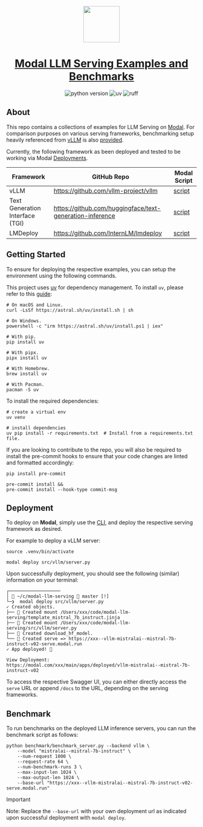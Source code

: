 <p align="center">
  <a href="https://modal.com">
    <img src="https://modal.com/assets/social-image.jpg" height="96">
    <h1 align="center">Modal LLM Serving Examples and Benchmarks</h3>
  </a>
</p>


<p align="center">
    <img src="https://img.shields.io/badge/python-3.10-orange"
         alt="python version">
     <img src="https://img.shields.io/endpoint?url=https://raw.githubusercontent.com/astral-sh/uv/main/assets/badge/v0.json"
          alt="uv">
    <img src="https://img.shields.io/endpoint?url=https://raw.githubusercontent.com/charliermarsh/ruff/main/assets/badge/v1.json"
         alt="ruff">
</p>

## About

This repo contains a collections of examples for LLM Serving on [Modal](https://modal.com/). For comparison purposes on various serving frameworks, benchmarking setup heavily referenced from [vLLM](https://github.com/vllm-project/vllm/blob/main/benchmarks/benchmark_serving.py) is also [provided](./benchmark/benchmark_server.py).

Currently, the following framework as been deployed and tested to be working via Modal [Deployments](https://modal.com/docs/guide/managing-deployments).

| Framework                       | GitHub Repo                                              | Modal Script                       |
|---------------------------------|----------------------------------------------------------|------------------------------------|
| vLLM                            | https://github.com/vllm-project/vllm                     | [script](./src/vllm/server.py)     |
| Text Generation Interface (TGI) | https://github.com/huggingface/text-generation-inference | [script](./src/tgi/server.py)      |
| LMDeploy                        | https://github.com/InternLM/lmdeploy                     | [script](./src/lmdeploy/server.py) |


## Getting Started

To ensure for deploying the respective examples, you can setup the environment using the following commands.

This project uses [uv](https://github.com/astral-sh/uv) for dependency management. To install `uv`, please refer to this [guide](https://github.com/astral-sh/uv#getting-started):

```shell
# On macOS and Linux.
curl -LsSf https://astral.sh/uv/install.sh | sh

# On Windows.
powershell -c "irm https://astral.sh/uv/install.ps1 | iex"

# With pip.
pip install uv

# With pipx.
pipx install uv

# With Homebrew.
brew install uv

# With Pacman.
pacman -S uv
```

To install the required dependencies:

```shell
# create a virtual env
uv venv

# install dependencies
uv pip install -r requirements.txt  # Install from a requirements.txt file.
```

If you are looking to contribute to the repo, you will also be required to install the pre-commit hooks to ensure that your code changes are linted and formatted accordingly:

```shell
pip install pre-commit

pre-commit install &&
pre-commit install --hook-type commit-msg
```

## Deployment

To deploy on **Modal**, simply use the [CLI](https://modal.com/docs/reference/changelog), and deploy the respective serving framework as desired.

For example to deploy a vLLM server:

```shell
source .venv/bin/activate

modal deploy src/vllm/server.py
```

Upon successfully deployment, you should see the following (similar) information on your terminal:

```shell
┌───────────────────
│ 📁 ~/c/modal-llm-serving  master [!]
└─❯  modal deploy src/vllm/server.py
✓ Created objects.
├── 🔨 Created mount /Users/xxx/code/modal-llm-serving/template_mistral_7b_instruct.jinja
├── 🔨 Created mount /Users/xxx/code/modal-llm-serving/src/vllm/server.py
├── 🔨 Created download_hf_model.
└── 🔨 Created serve => https://xxx--vllm-mistralai--mistral-7b-instruct-v02-serve.modal.run
✓ App deployed! 🎉

View Deployment:
https://modal.com/xxx/main/apps/deployed/vllm-mistralai--mistral-7b-instruct-v02
```

To access the respective Swagger UI, you can either directly access the `serve` URL or append `/docs` to the URL, depending on the serving frameworks.

## Benchmark

To run benchmarks on the deployed LLM inference servers, you can run the benchmark script as follows:

```shell
python benchmark/benchmark_server.py --backend vllm \
    --model "mistralai--mistral-7b-instruct" \
    --num-request 1000 \
    --request-rate 64 \
    --num-benchmark-runs 3 \
    --max-input-len 1024 \
    --max-output-len 1024 \
    --base-url "https://xxx--vllm-mistralai--mistral-7b-instruct-v02-serve.modal.run"
```
> [!IMPORTANT]
>
> Note: Replace the `--base-url` with your own deployment url as indicated upon successful deployment with `modal deploy`.
